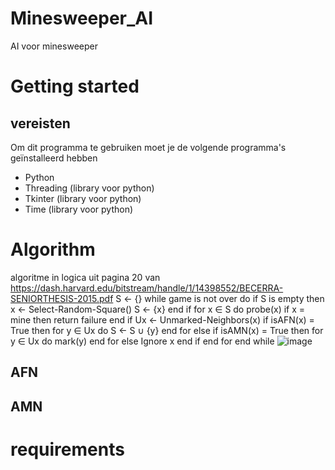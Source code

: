# Minesweeper_AI
AI voor minesweeper

# Getting started
## vereisten
Om dit programma te gebruiken moet je de volgende programma's geïnstalleerd hebben
  - Python
  - Threading (library voor python)
  - Tkinter (library voor python)
  - Time (library voor python)

# Algorithm
algoritme in logica uit pagina 20 van https://dash.harvard.edu/bitstream/handle/1/14398552/BECERRA-SENIORTHESIS-2015.pdf
S ← {}
  while game is not over do
    if S is empty then
      x ← Select-Random-Square()
      S ← {x}
    end if
  for x ∈ S do
    probe(x)
    if x = mine then
      return failure
    end if
    Ux ← Unmarked-Neighbors(x)
    if isAFN(x) = True then
      for y ∈ Ux do
        S ← S ∪ {y}
      end for
    else if isAMN(x) = True then
      for y ∈ Ux do
        mark(y)
      end for
    else
      Ignore x
    end if
  end for
end while
![image](https://user-images.githubusercontent.com/90763686/176478986-4feb75e2-36d0-4040-a959-f453d8607dd2.png)

## AFN

## AMN

# requirements
